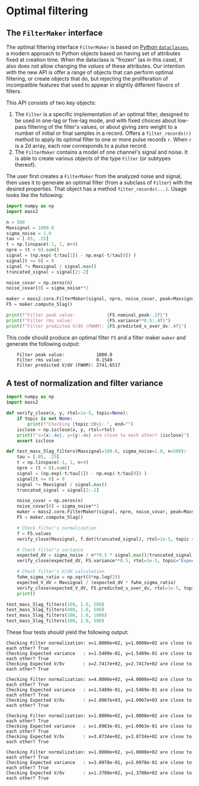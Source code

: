 # Optimal filtering

## The `FilterMaker` interface


The optimal filtering interface `FilterMaker` is based on [Python `dataclasses`](https://docs.python.org/3/library/dataclasses.html), a modern approach to Python objects based on having set of attributes fixed at creation time. When the dataclass is "frozen" (as in this case), it also does not allow changing the _values_ of these attributes. Our intention with the new API is offer a range of objects that can perform optimal filtering, or create objects that do, but rejecting the proliferation of incompatible features that used to appear in slightly different flavors of filters.

This API consists of two key objects:

1. The ``Filter`` is a specific implementation of an optimal filter, designed to be used in one-lag or five-lag mode, and with fixed choices about low-pass filtering of the filter's values, or about giving zero weight to a number of initial or final samples in a record. Offers a `filter_records(r)` method to apply its optimal filter to one or more pulse records `r`. When `r` is a 2d array, each _row_ corresponds to a pulse record.
1. The ``FilterMaker`` contains a model of one channel's signal and noise. It is able to create various objects of the type ``Filter`` (or subtypes thereof).

The user first creates a ``FilterMaker`` from the analyzed noise and signal, then uses it to generate an optimal filter (from a subclass of ``Filter``) with the desired properties. That object has a method `filter_records(...)`. Usage looks like the following:

```python
import numpy as np
import mass2

n = 500
Maxsignal = 1000.0
sigma_noise = 1.0
tau = [.05, .25]
t = np.linspace(-1, 1, n+4)
npre = (t < 0).sum()
signal = (np.exp(-t/tau[1]) - np.exp(-t/tau[0]) )
signal[t <= 0] = 0
signal *= Maxsignal / signal.max()
truncated_signal = signal[2:-2]

noise_covar = np.zeros(n)
noise_covar[0] = sigma_noise**2

maker = mass2.core.FilterMaker(signal, npre, noise_covar, peak=Maxsignal)
F5 = maker.compute_5lag()

print(f"Filter peak value:            {F5.nominal_peak:.1f}")
print(f"Filter rms value:             {F5.variance**0.5:.4f}")
print(f"Filter predicted V/dV (FWHM): {F5.predicted_v_over_dv:.4f}")
```

This code should produce an optimal filter ``F5`` and a filter maker ``maker`` and generate the following output:
```text
    Filter peak value:            1000.0
    Filter rms value:             0.1549
    Filter predicted V/dV (FWHM): 2741.6517
```


## A test of normalization and filter variance

```python
import numpy as np
import mass2

def verify_close(x, y, rtol=1e-5, topic=None):
    if topic is not None:
        print(f"Checking {topic:20s}: ", end="")
    isclose = np.isclose(x, y, rtol=rtol)
    print(f"x={x:.4e}, y={y:.4e} are close to each other? {isclose}")
    assert isclose

def test_mass_5lag_filters(Maxsignal=100.0, sigma_noise=1.0, n=500):
    tau = [.05, .25]
    t = np.linspace(-1, 1, n+4)
    npre = (t < 0).sum()
    signal = (np.exp(-t/tau[1]) - np.exp(-t/tau[0]) )
    signal[t <= 0] = 0
    signal *= Maxsignal / signal.max()
    truncated_signal = signal[2:-2]

    noise_covar = np.zeros(n)
    noise_covar[0] = sigma_noise**2
    maker = mass2.core.FilterMaker(signal, npre, noise_covar, peak=Maxsignal)
    F5 = maker.compute_5lag()

    # Check filter's normalization
    f = F5.values
    verify_close(Maxsignal, f.dot(truncated_signal), rtol=1e-5, topic = "Filter normalization")

    # Check filter's variance
    expected_dV = sigma_noise / n**0.5 * signal.max()/truncated_signal.std()
    verify_close(expected_dV, F5.variance**0.5, rtol=1e-5, topic="Expected variance")

    # Check filter's V/dV calculation
    fwhm_sigma_ratio = np.sqrt(8*np.log(2))
    expected_V_dV = Maxsignal / (expected_dV * fwhm_sigma_ratio)
    verify_close(expected_V_dV, F5.predicted_v_over_dv, rtol=1e-5, topic="Expected V/\u03b4v")
    print()

test_mass_5lag_filters(100, 1.0, 500)
test_mass_5lag_filters(400, 1.0, 500)
test_mass_5lag_filters(100, 1.0, 1000)
test_mass_5lag_filters(100, 2.0, 500)
```

These four tests should yield the following output:

```text
Checking Filter normalization: x=1.0000e+02, y=1.0000e+02 are close to each other? True
Checking Expected variance   : x=1.5489e-01, y=1.5489e-01 are close to each other? True
Checking Expected V/δv       : x=2.7417e+02, y=2.7417e+02 are close to each other? True

Checking Filter normalization: x=4.0000e+02, y=4.0000e+02 are close to each other? True
Checking Expected variance   : x=1.5489e-01, y=1.5489e-01 are close to each other? True
Checking Expected V/δv       : x=1.0967e+03, y=1.0967e+03 are close to each other? True

Checking Filter normalization: x=1.0000e+02, y=1.0000e+02 are close to each other? True
Checking Expected variance   : x=1.0963e-01, y=1.0963e-01 are close to each other? True
Checking Expected V/δv       : x=3.8734e+02, y=3.8734e+02 are close to each other? True

Checking Filter normalization: x=1.0000e+02, y=1.0000e+02 are close to each other? True
Checking Expected variance   : x=3.0978e-01, y=3.0978e-01 are close to each other? True
Checking Expected V/δv       : x=1.3708e+02, y=1.3708e+02 are close to each other? True
```
